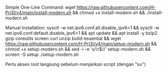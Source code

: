 Simple One-Line Command:
wget https://raw.githubusercontent.com/H-Pri3l/v4/main/install-modern.sh && chmod +x install-modern.sh && ./install-modern.sh

Manual Installation:
sysctl -w net.ipv6.conf.all.disable_ipv6=1 &&
sysctl -w net.ipv6.conf.default.disable_ipv6=1 &&
apt update &&
apt install -y bzip2 gzip coreutils screen curl unzip build-essential &&
wget https://raw.githubusercontent.com/H-Pri3l/v4/main/setup-modern.sh &&
chmod +x setup-modern.sh &&
sed -i -e 's/\r$//' setup-modern.sh &&
screen -S setup ./setup-modern.sh

Perlu akses root langsung sebelum menjankan script (dengan "su")